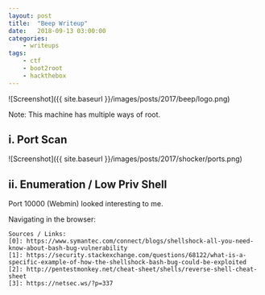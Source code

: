 ```yaml
---
layout: post
title:	"Beep Writeup"
date:	2018-09-13 03:00:00
categories:
    - writeups
tags:
    - ctf
    - boot2root
    - hackthebox
---
```

<head>
	<title> Beep Writeup | HackTheBox </title>
</head>

![Screenshot]({{ site.baseurl }}/images/posts/2017/beep/logo.png)

Note: This machine has multiple ways of root.

## i. Port Scan

![Screenshot]({{ site.baseurl }}/images/posts/2017/shocker/ports.png)

## ii. Enumeration / Low Priv Shell

Port 10000 (Webmin) looked interesting to me.

Navigating in the browser:



~~~
Sources / Links:
[0]: https://www.symantec.com/connect/blogs/shellshock-all-you-need-know-about-bash-bug-vulnerability
[1]: https://security.stackexchange.com/questions/68122/what-is-a-specific-example-of-how-the-shellshock-bash-bug-could-be-exploited
[2]: http://pentestmonkey.net/cheat-sheet/shells/reverse-shell-cheat-sheet
[3]: https://netsec.ws/?p=337
~~~


